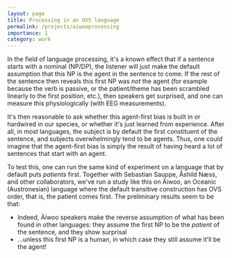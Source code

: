 ```yaml
---
layout: page
title: Processing in an OVS language
permalink: /projects/aiwooprocessing
importance: 1
category: work
---
```


In the field of language processing, it's a known effect that if a sentence starts with a nominal (NP/DP), the listener will just make the default assumption that this NP is the agent in the sentence to come. If the rest of the sentence then reveals this first NP was *not* the agent (for example because the verb is passive, or the patient/theme has been scrambled linearly to the first position, etc.), then speakers get surprised, and one can measure this physiologically (with EEG measurements).

It's then reasonable to ask whether this agent-first bias is built in or hardwired in our species, or whether it's just learned from experience. After all, in most languages, the subject is by default the first constituent of the sentence, and subjects overwhelmingly tend to be agents. Thus, one could imagine that the agent-first bias is simply the result of having heard a lot of sentences that start with an agent.

To test this, one can run the same kind of experiment on a language that by default puts *patients* first. Together with Sebastian Sauppe, Åshild Næss, and other collaborators, we've run a study like this on Äiwoo, an Oceanic (Austronesian) language where the default transitive construction has OVS order, that is, the patient comes first. The preliminary results seem to be that:
- Indeed, Äiwoo speakers make the reverse assumption of what has been found in other languages: they assume the first NP to be the *patient* of the sentence, and they show surprisal 
- ...unless this first NP is a human, in which case they still assume it'll be the agent!